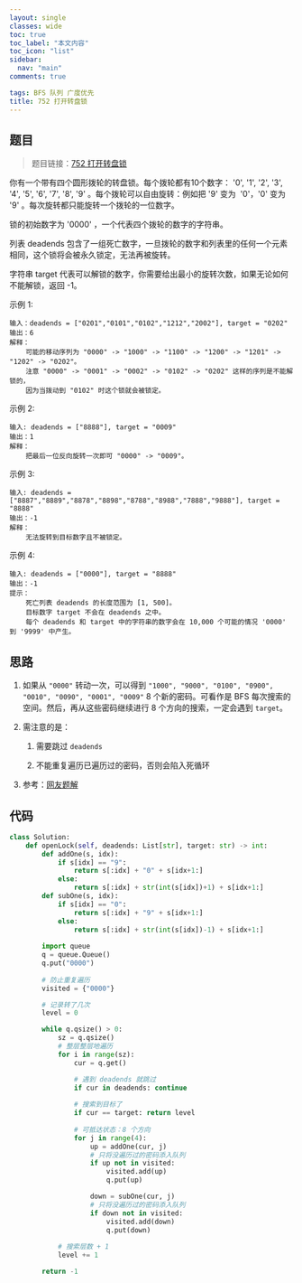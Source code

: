 ```yaml
---
layout: single
classes: wide
toc: true
toc_label: "本文内容"
toc_icon: "list"
sidebar:
  nav: "main"
comments: true

tags: BFS 队列 广度优先
title: 752 打开转盘锁
---
```


## 题目

> 题目链接：[752 打开转盘锁](https://leetcode-cn.com/problems/open-the-lock/)

你有一个带有四个圆形拨轮的转盘锁。每个拨轮都有10个数字： '0', '1', '2', '3', '4', '5', '6', '7', '8', '9' 。每个拨轮可以自由旋转：例如把 '9' 变为  '0'，'0' 变为 '9' 。每次旋转都只能旋转一个拨轮的一位数字。

锁的初始数字为 '0000' ，一个代表四个拨轮的数字的字符串。

列表 deadends 包含了一组死亡数字，一旦拨轮的数字和列表里的任何一个元素相同，这个锁将会被永久锁定，无法再被旋转。

字符串 target 代表可以解锁的数字，你需要给出最小的旋转次数，如果无论如何不能解锁，返回 -1。

示例 1:

    输入：deadends = ["0201","0101","0102","1212","2002"], target = "0202"
    输出：6
    解释：
        可能的移动序列为 "0000" -> "1000" -> "1100" -> "1200" -> "1201" -> "1202" -> "0202"。
        注意 "0000" -> "0001" -> "0002" -> "0102" -> "0202" 这样的序列是不能解锁的，
        因为当拨动到 "0102" 时这个锁就会被锁定。

示例 2:

    输入: deadends = ["8888"], target = "0009"
    输出：1
    解释：
        把最后一位反向旋转一次即可 "0000" -> "0009"。

示例 3:

    输入: deadends = ["8887","8889","8878","8898","8788","8988","7888","9888"], target = "8888"
    输出：-1
    解释：
        无法旋转到目标数字且不被锁定。
示例 4:

    输入: deadends = ["0000"], target = "8888"
    输出：-1
    提示：
        死亡列表 deadends 的长度范围为 [1, 500]。
        目标数字 target 不会在 deadends 之中。
        每个 deadends 和 target 中的字符串的数字会在 10,000 个可能的情况 '0000' 到 '9999' 中产生。
 
## 思路 

1. 如果从 `"0000"` 转动一次，可以得到 `"1000", "9000", "0100", "0900", "0010", "0090", "0001", "0009"` 8 个新的密码。可看作是 BFS 每次搜索的空间。然后，再从这些密码继续进行 8 个方向的搜索，一定会遇到 `target`。

2. 需注意的是：

   1. 需要跳过 `deadends`

   2. 不能重复遍历已遍历过的密码，否则会陷入死循环

3. 参考：[网友题解](https://leetcode-cn.com/problems/open-the-lock/solution/wo-xie-liao-yi-tao-bfs-suan-fa-kuang-jia-jian-dao-/)
## 代码 

```python
class Solution:
    def openLock(self, deadends: List[str], target: str) -> int:
        def addOne(s, idx):
            if s[idx] == "9":
                return s[:idx] + "0" + s[idx+1:]
            else:
                return s[:idx] + str(int(s[idx])+1) + s[idx+1:]
        def subOne(s, idx):
            if s[idx] == "0":
                return s[:idx] + "9" + s[idx+1:]
            else:
                return s[:idx] + str(int(s[idx])-1) + s[idx+1:]
                
        import queue
        q = queue.Queue()
        q.put("0000")
        
        # 防止重复遍历
        visited = {"0000"}

        # 记录转了几次
        level = 0

        while q.qsize() > 0:
            sz = q.qsize()
            # 整层整层地遍历
            for i in range(sz):
                cur = q.get()

                # 遇到 deadends 就跳过
                if cur in deadends: continue
                
                # 搜索到目标了
                if cur == target: return level
                
                # 可抵达状态：8 个方向
                for j in range(4):
                    up = addOne(cur, j)
                    # 只将没遍历过的密码添入队列
                    if up not in visited:
                        visited.add(up)
                        q.put(up)

                    down = subOne(cur, j)
                    # 只将没遍历过的密码添入队列
                    if down not in visited:
                        visited.add(down)
                        q.put(down)
            
            # 搜索层数 + 1
            level += 1

        return -1
```


